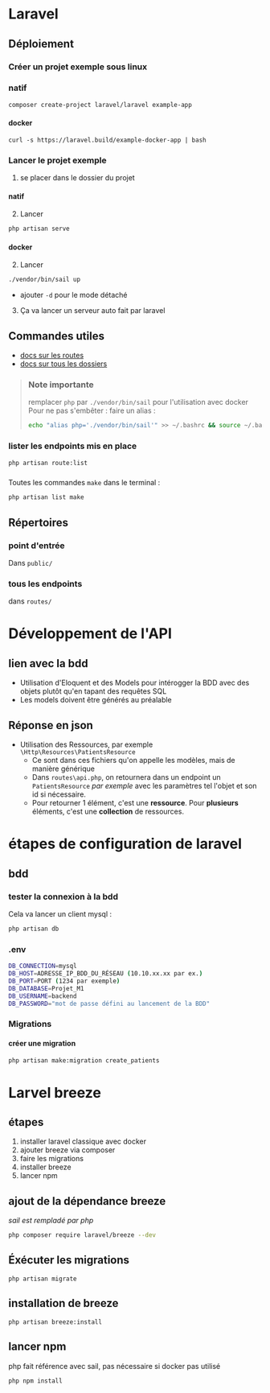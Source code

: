 # Laravel
## Déploiement

### Créer un projet exemple sous linux
### natif
```bash
composer create-project laravel/laravel example-app
```
#### docker
```
curl -s https://laravel.build/example-docker-app | bash
```
### Lancer le projet exemple
1. se placer dans le dossier du projet
#### natif
2. Lancer 
```bash
php artisan serve
```
#### docker
2. Lancer 
```bash
./vendor/bin/sail up
``` 
- ajouter `-d` pour le mode détaché
3. Ça va lancer un serveur auto fait par laravel


## Commandes utiles
- [docs sur les routes](https://laravel.com/docs/10.x/routing)
- [docs sur tous les dossiers](https://laravel.com/docs/10.x/structure#introduction)


> ### Note importante
> remplacer `php` par `./vendor/bin/sail` pour l'utilisation avec docker
> Pour ne pas s'embêter : faire un alias : 
> ```bash
> echo "alias php='./vendor/bin/sail'" >> ~/.bashrc && source ~/.bashrc
> ```
### lister les endpoints mis en place
```bash
php artisan route:list
```
###
Toutes les commandes `make` dans le terminal :
```bash
php artisan list make
```

## Répertoires
### point d'entrée
Dans `public/`
### tous les endpoints
dans `routes/`
# Développement de l'API
## lien avec la bdd
- Utilisation d'Eloquent et des Models pour intérogger la BDD avec des objets plutôt qu'en tapant des requêtes SQL
- Les models doivent être générés au préalable
## Réponse en json
- Utilisation des Ressources, par exemple `\Http\Resources\PatientsResource`
  - Ce sont dans ces fichiers qu'on appelle les modèles, mais de manière générique
  - Dans `routes\api.php`, on retournera dans un endpoint un `PatientsResource` *par exemple* avec les paramètres tel l'objet et son id si nécessaire.
  - Pour retourner 1 élément, c'est une **ressource**. Pour **plusieurs** éléments, c'est une **collection** de ressources.

# étapes de configuration de laravel
## bdd
### tester la connexion à la bdd
Cela va lancer un client mysql :
```bash
php artisan db
```
### .env
```sh
DB_CONNECTION=mysql
DB_HOST=ADRESSE_IP_BDD_DU_RÉSEAU (10.10.xx.xx par ex.)
DB_PORT=PORT (1234 par exemple)
DB_DATABASE=Projet_M1
DB_USERNAME=backend
DB_PASSWORD="mot de passe défini au lancement de la BDD"
```
### Migrations
#### créer une migration
```bash
php artisan make:migration create_patients
```


# Larvel breeze
## étapes
1. installer laravel classique avec docker
2. ajouter breeze via composer
3. faire les migrations
4. installer breeze
5. lancer npm

## ajout de la dépendance breeze
*sail est rempladé par php*
```bash
php composer require laravel/breeze --dev
```
## Éxécuter les migrations 
```
php artisan migrate
```

## installation de breeze
```
php artisan breeze:install
```

## lancer npm
php fait référence avec sail, pas nécessaire si docker pas utilisé
```
php npm install
```
